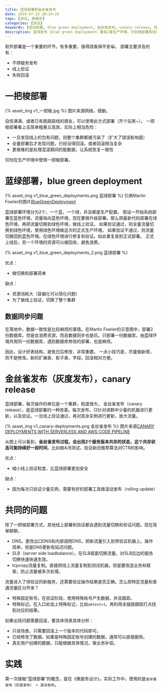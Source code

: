 ```yaml
---
title: 蓝绿部署和金丝雀发布
date: 2019-07-22 20:24:24
tags: [测试, 微服务]
categories: [测试]
keywords: [蓝绿部署, blue green deployment, 金丝雀发布, canary release, 线上验证]
description: 蓝绿发布（blue green deployment）要有2套生产环境，分别做部署和验证、正式生产，并且切换使用。金丝雀（canary release）发布每次更新的粒度小，风险更新，会有多个版本共存，适合做AB测试，实际中会结合滚动发布一起使用。线上部署和验证，要考虑流量切换、数据跟踪和验证、数据回滚等问题。
---
```


软件部署是一个重要的环节，有多重要，值得烧香保平安😀。
部署主要涉及的有：
- 不停服务发布
- 线上验证
- 失败回滚

# 一把梭部署

{% asset_img v1_一把梭.jpg %}
图片来源网络，侵删。

自信满满、或者已有跑路路线的朋友，可以使用此方式部署（开个玩笑~）。
一把梭部署看上去简单粗暴又高效，实际上相当危险：
- 一旦发现线上的包有问题，则整个集群都被污染了（扩大了错误影响面）
- 全量部署后才发现问题，已经没得回滚。或者回滚相当复杂
- 更艰难的是处理混滚期间的脏数据，让系统恢复一致性

切勿在生产环境中使用一把梭部署。

# 蓝绿部署，blue green deployment

{% asset_img v1_blue_green_deployments.png 蓝绿部署 %}
引用Martin Fowler的图片[BlueGreenDeployment](https://martinfowler.com/bliki/BlueGreenDeployment.html)

蓝绿部署环境分为2个，一个蓝，一个绿，并且都是生产配置。
假设一开始系统部署在蓝色环境，流量指向蓝色环境，现在要做升级部署。那么把最新代码部署在绿色环境，再把流量切换到绿色环境，做线上验证。
如果验证通过，则全量流量切换到绿色环境，使用绿色环境做这次的正式生产环境。
如果验证不通过，则流量切换回到蓝色环境。在绿色环境进行修复和验证。如此重复直到正式部署。
正式上线后，另一个环境的资源可以被回收，避免浪费。

{% asset_img v1_blue_green_deployments_2.png 蓝绿部署 %}

优点：
- 做切换和部署简单

缺点：
- 资源消耗大（容器化可以简化问题）
- 为了做线上验证，切换了整个集群

## 数据同步问题

在落地中，数据一致性是比较麻烦的事情。在Martin Fowler的示意图中，部署2份数据库。但是会浪费资源，而且数据同步也是坑。只部署一份数据库，由蓝绿环境共用同一份数据库，遇到数据库修改的部署，也是麻烦。

因此，设计好表结构，避免日后修改，非常重要。
一点小技巧是，尽量做新增，而不是修改。新的扩展表、影子表、字段，回滚相对方便。

# 金丝雀发布（灰度发布），canary release

蓝绿部署，每次操作的单位是一个集群，粒度很大。
金丝雀发布（canary release），是蓝绿部署的一种改善。每次发布，只针对进群中少量的机器进行更新，以及验证。一旦线上验证通过，再对其余实例进行更新，放大流量。

{% asset_img v1_canary-deployments.png 金丝雀发布 %}
图片来源[CANARY DEPLOYMENTS WITH SERVERLESS AND AWS CODE PIPELINE](https://carloscastellanosvera.com/posts/canary-deployments-with-serverless-and-aws-code-pipeline/)

从图上可以看到，**金丝雀发布过程，会出现2个服务版本共存的状态，这个共存状态可能持续好一段时间**。比如做A/B测试，验证新旧推荐算法对CTR的影响。

优点：
- 缩小线上验证粒度，比蓝绿部署更加安全

缺点：
- 因为每次只验证少量实例，需要有好的部署工具做滚动发布（rolling update）

# 共同的问题

除了一把梭部署方式，其他线上部署和验证都会遇到流量切换和验证问题。现在简单聊聊。
- DNS。更改出口DNS和内部调用DNS，把新流量引入到带验证机器上。操作简单，但是DNS更新有延迟问题。
- SLB（server side loadbalance）。在SLB层面切换流量。对SLB后边的服务切换快速快速生效。
- tcpcopy流量复制。直接把线上流量复制到测试机器。但是要改造业务和框架，防止流量被多次处理。

流量进入了待验证的新服务，还需要验证操作结果是否正确。怎么把特定流量和普通流量区分开来？
- 特殊固定账号。在验证阶段，使用特殊账号产生数据，并且跟踪。
- 特殊标记。在入口处加上特殊标记，比如`abtest=1`，再利用全链路跟踪打点找到对应的结果。

如果出现问题需要回滚，要具体场景具体分析：
- 只读场景。只需要回滚上一个版本的代码即可。
- 已经修改了数据。如果是特殊固定账号创建的数据，通常可以直接删除。
- 真实用户创建的数据。只能根据具体情况，做业务补偿。

# 实践

第一次接触“蓝绿部署”的概念，是在《微服务设计》。实际工作中，使用的是`金丝雀发布（灰度发布） + 滚动发布`。


